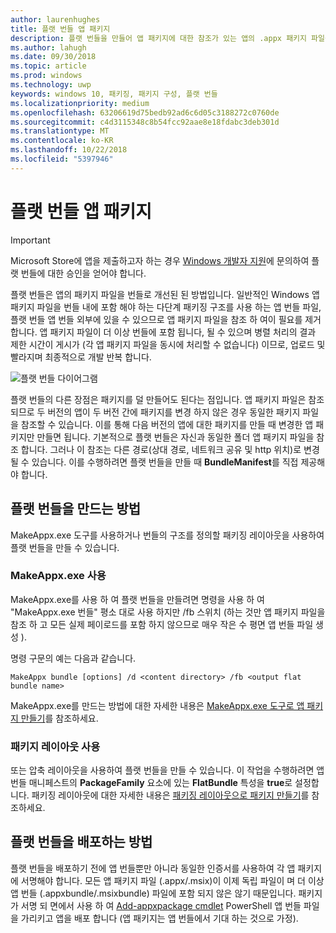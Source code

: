 ```yaml
---
author: laurenhughes
title: 플랫 번들 앱 패키지
description: 플랫 번들을 만들어 앱 패키지에 대한 참조가 있는 앱의 .appx 패키지 파일을 번들로 만드는 방법을 설명합니다.
ms.author: lahugh
ms.date: 09/30/2018
ms.topic: article
ms.prod: windows
ms.technology: uwp
keywords: windows 10, 패키징, 패키지 구성, 플랫 번들
ms.localizationpriority: medium
ms.openlocfilehash: 63206619d75bedb92ad6c6d05c3188272c0760de
ms.sourcegitcommit: c4d3115348c8b54fcc92aae8e18fdabc3deb301d
ms.translationtype: MT
ms.contentlocale: ko-KR
ms.lasthandoff: 10/22/2018
ms.locfileid: "5397946"
---
```

# <a name="flat-bundle-app-packages"></a>플랫 번들 앱 패키지 

> [!IMPORTANT]
> Microsoft Store에 앱을 제출하고자 하는 경우 [Windows 개발자 지원](https://developer.microsoft.com/windows/support)에 문의하여 플랫 번들에 대한 승인을 얻어야 합니다.

플랫 번들은 앱의 패키지 파일을 번들로 개선된 된 방법입니다. 일반적인 Windows 앱 패키지 파일을 번들 내에 포함 해야 하는 다단계 패키징 구조를 사용 하는 앱 번들 파일, 플랫 번들 앱 번들 외부에 있을 수 있으므로 앱 패키지 파일을 참조 하 여이 필요를 제거 합니다. 앱 패키지 파일이 더 이상 번들에 포함 됩니다, 될 수 있으며 병렬 처리의 결과 제한 시간이 게시가 (각 앱 패키지 파일을 동시에 처리할 수 없습니다) 이므로, 업로드 및 빨라지며 최종적으로 개발 반복 합니다.

![플랫 번들 다이어그램](images/bundle-combined.png)

플랫 번들의 다른 장점은 패키지를 덜 만들어도 된다는 점입니다. 앱 패키지 파일은 참조 되므로 두 버전의 앱이 두 버전 간에 패키지를 변경 하지 않은 경우 동일한 패키지 파일을 참조할 수 있습니다. 이를 통해 다음 버전의 앱에 대한 패키지를 만들 때 변경한 앱 패키지만 만들면 됩니다.
기본적으로 플랫 번들은 자신과 동일한 폴더 앱 패키지 파일을 참조 합니다. 그러나 이 참조는 다른 경로(상대 경로, 네트워크 공유 및 http 위치)로 변경될 수 있습니다. 이를 수행하려면 플랫 번들을 만들 때 **BundleManifest**를 직접 제공해야 합니다. 

## <a name="how-to-create-a-flat-bundle"></a>플랫 번들을 만드는 방법

MakeAppx.exe 도구를 사용하거나 번들의 구조를 정의할 패키징 레이아웃을 사용하여 플랫 번들을 만들 수 있습니다.

### <a name="using-makeappxexe"></a>MakeAppx.exe 사용
MakeAppx.exe를 사용 하 여 플랫 번들을 만들려면 명령을 사용 하 여 "MakeAppx.exe 번들" 평소 대로 사용 하지만 /fb 스위치 (하는 것만 앱 패키지 파일을 참조 하 고 모든 실제 페이로드를 포함 하지 않으므로 매우 작은 수 평면 앱 번들 파일 생성 ). 

명령 구문의 예는 다음과 같습니다.

```syntax
MakeAppx bundle [options] /d <content directory> /fb <output flat bundle name>
```

MakeAppx.exe를 만드는 방법에 대한 자세한 내용은 [MakeAppx.exe 도구로 앱 패키지 만들기](https://docs.microsoft.com/windows/uwp/packaging/create-app-package-with-makeappx-tool)를 참조하세요.

### <a name="using-packaging-layout"></a>패키지 레이아웃 사용
또는 압축 레이아웃을 사용하여 플랫 번들을 만들 수 있습니다. 이 작업을 수행하려면 앱 번들 매니페스트의 **PackageFamily** 요소에 있는 **FlatBundle** 특성을 **true**로 설정합니다. 패키징 레이아웃에 대한 자세한 내용은 [패키징 레이아웃으로 패키지 만들기](packaging-layout.md)를 참조하세요.

## <a name="how-to-deploy-a-flat-bundle"></a>플랫 번들을 배포하는 방법 
플랫 번들을 배포하기 전에 앱 번들뿐만 아니라 동일한 인증서를 사용하여 각 앱 패키지에 서명해야 합니다. 모든 앱 패키지 파일 (.appx/.msix)이 이제 독립 파일이 며 더 이상 앱 번들 (.appxbundle/.msixbundle) 파일에 포함 되지 않은 않기 때문입니다. 패키지가 서명 되 면에서 사용 하 여 [Add-appxpackage cmdlet](https://docs.microsoft.com/powershell/module/appx/add-appxpackage?view=win10-ps) PowerShell 앱 번들 파일을 가리키고 앱을 배포 합니다 (앱 패키지는 앱 번들에서 기대 하는 것으로 가정). 